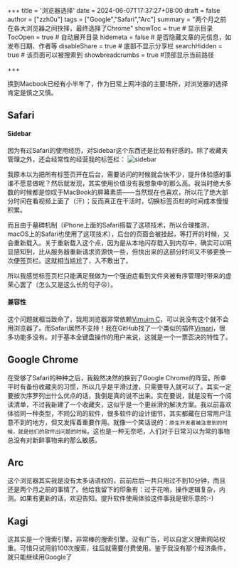 +++
title = '浏览器选择'
date = 2024-06-07T17:37:27+08:00
draft = false
author = ["zzh0u"]
tags = ["Google","Safari","Arc"]
summary = "两个月之前在各大浏览器之间抉择，最终选择了Chrome"
showToc = true # 显示目录
TocOpen = true # 自动展开目录
hidemeta = false # 是否隐藏文章的元信息，如发布日期、作者等
disableShare = true # 底部不显示分享栏
searchHidden = true # 该页面可以被搜索到
showbreadcrumbs = true #顶部显示当前路径

+++

换到Macbook已经有小半年了，作为日常上网冲浪的主要场所，对浏览器的选择肯定是慎之又慎。  

## Safari

#### Sidebar

因为有过Safari的使用经历，对Sidebar这个东西还是比较有好感的。除了收藏夹管理之外，还会经常性的经营我的标签栏：
<img src="/img/Tab Groups.png" alt="sidebar">

我原本以为把所有标签页开在后台，需要访问的时候就会快不少，提升体验感的事谁不愿意做呢？然后就发现，其实使用价值没有我想象中的那么高。我当时绝大多数的时候都是惊叹于MacBook的屏幕素质——当然现在也喜欢，所以花了绝大部分时间在看视频上面了（汗）；反而真正在干活时，切换标签页栏的时间成本慢慢积累。   

而且由于墓碑机制（iPhone上面的Safari搭载了这项技术，所以合理推测，macOS上的Safari也使用了这项技术），后台的页面会被挂起，等打开的时候，又会重新载入。关于重新载入这个点，因为是从本地闪存载入到内存中，确实可以明显感知到，比从服务器重新请求资源快一些，但快出来的这部分时间又不够更换一次便签页栏。这就相当尴尬了，入不敷出了。  

所以我感觉标签页栏只能满足我做为一个强迫症看到文件夹被有序管理时带来的虚荣心罢了（怎么又是这么长的句子😢）。

#### 兼容性

这个问题就相当致命了，我用浏览器非常依赖[Vimuim C](https://chromewebstore.google.com/search/VimiumC)，可以说没有这个就不会用浏览器了。而Safari居然不支持！我在GitHub找了一个类似的插件[Vimari](https://github.com/televator-apps/vimari)，很多功能多没有。对于基本全键盘操作的用户来说，这就是一个一票否决的特性了。

## Google Chrome

在受够了Safari的种种之后，我毅然决然的换到了Google Chrome的阵营。所幸平时有备份收藏夹的习惯，所以几乎是平滑过渡，只需要导入就可以了。其实一定要按次序罗列出什么优点的话，我倒是真的说不出来。实在要说，就是没有一个阅读清单，不过我新建了一个收藏夹，这似乎是一个更丝滑的解决方案。我以前喜欢体验同一种类型，不同公司的软件，很多软件的设计细节，其实都藏在日常用户注意不到的地方，但又发挥着重要作用。就像一个笑话说的：`原生开发者被注意到的时候，就是他们的软件出问题的时候`。这也是一种无奈吧，人们对于日常习以为常的事物总没有对新鲜事物来的那么敏感。

## Arc

这个浏览器其实我是没有太多话语权的，前前后后一共只用过不到10分钟，而且还是两个月之前的事情了。他给我留下的印象有：过于花哨，操作逻辑复杂，内测。如果有更新的话，欢迎告知。提升软件使用体验这件事我是很乐意的:-)  

## Kagi

这其实是一个搜索引擎，非常棒的搜索引擎。没有广告，可以自定义搜索网站权重。可惜只试用前100次搜索，往后就需要付费使用。鉴于我没有那个经济条件，就只能继续用Google了